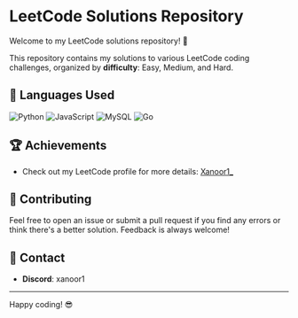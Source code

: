 # LeetCode Solutions Repository

Welcome to my LeetCode solutions repository! 🎉

This repository contains my solutions to various LeetCode coding challenges, organized by **difficulty**: Easy, Medium, and Hard.

## 🚀 Languages Used

![Python](https://img.shields.io/badge/python-3670A0?style=for-the-badge&logo=python&logoColor=ffdd54)
![JavaScript](https://img.shields.io/badge/javascript-%23323330.svg?style=for-the-badge&logo=javascript&logoColor=%23F7DF1E)
![MySQL](https://img.shields.io/badge/mysql-4479A1.svg?style=for-the-badge&logo=mysql&logoColor=white)
![Go](https://img.shields.io/badge/go-%2300ADD8.svg?style=for-the-badge&logo=go&logoColor=white)

## 🏆 Achievements

- Check out my LeetCode profile for more details: [Xanoor1_](https://leetcode.com/u/Xanoor1_/)

## 🤝 Contributing

Feel free to open an issue or submit a pull request if you find any errors or think there's a better solution. Feedback is always welcome!

## 📧 Contact

- **Discord**: xanoor1

---

Happy coding! 😎
